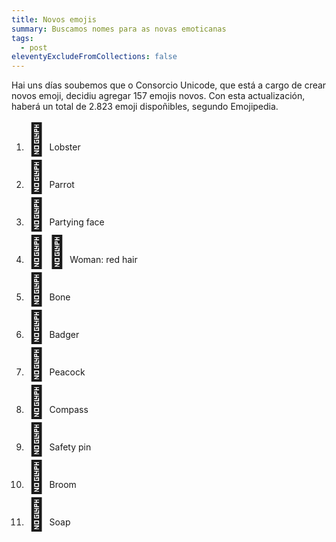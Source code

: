 ```yaml
---
title: Novos emojis
summary: Buscamos nomes para as novas emoticanas
tags:
  - post
eleventyExcludeFromCollections: false
---
```

Hai uns días soubemos que o Consorcio Unicode, que está a cargo de crear novos emoji, decidiu agregar 157 emojis novos. Con esta actualización, haberá un total de 2.823 emoji dispoñibles, segundo Emojipedia.

 

<ol>
<li><span style="font-size:50px">🦞</span> Lobster</li>
<li><span style="font-size:50px">🦜</span> Parrot</li>
<li><span style="font-size:50px">🥳</span> Partying face</li>
<li><span style="font-size:50px">👩‍🦰</span> Woman: red hair</li>
<li><span style="font-size:50px">🦴</span> Bone </li>
<li><span style="font-size:50px">🦡</span> Badger</li>
<li><span style="font-size:50px">🦚</span> Peacock</li>
<li><span style="font-size:50px">🧭</span> Compass</li>
<li><span style="font-size:50px">🧷</span> Safety pin </li>
<li><span style="font-size:50px">🧹</span> Broom</li>
<li><span style="font-size:50px">🧼</span> Soap</li>
</ol>